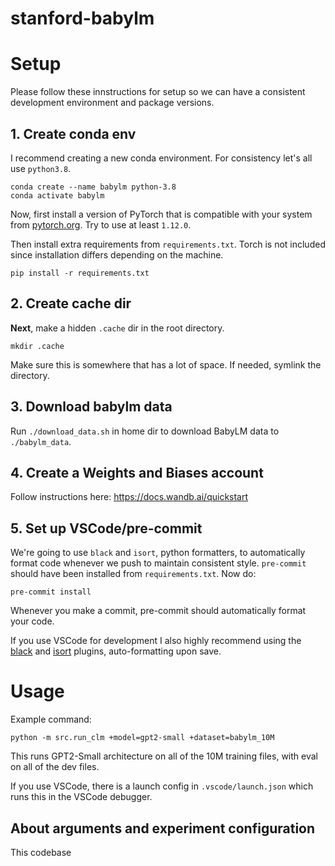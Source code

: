 # stanford-babylm

# Setup

Please follow these innstructions for setup so we can have a consistent development environment and package versions.

## 1. Create conda env

I recommend creating a new conda environment. For consistency let's all use `python3.8`.

```
conda create --name babylm python-3.8
conda activate babylm
```

Now, first install a version of PyTorch that is compatible with your system from
[pytorch.org](https://pytorch.org/). Try to use at least `1.12.0`.

Then install extra requirements from `requirements.txt`. Torch is not included
since installation differs depending on the machine.

```
pip install -r requirements.txt
```

## 2. Create cache dir

**Next**, make a hidden `.cache` dir in the root directory.

```
mkdir .cache
```

Make sure this is somewhere that has a lot of space. If needed, symlink the directory.

## 3. Download babylm data

Run `./download_data.sh` in home dir to download BabyLM data to
`./babylm_data`.

## 4. Create a Weights and Biases account

Follow instructions here: https://docs.wandb.ai/quickstart

## 5. Set up VSCode/pre-commit

We're going to use `black` and `isort`, python formatters, to automatically
format code whenever we push to maintain consistent style. `pre-commit` should
have been installed from `requirements.txt`. Now do:

```
pre-commit install
```

Whenever you make a commit, pre-commit should automatically format your code.

If you use VSCode for development I also highly recommend using the
[black](https://marketplace.visualstudio.com/items?itemName=ms-python.black-formatter)
and [isort](https://marketplace.visualstudio.com/items?itemName=ms-python.isort)
plugins, auto-formatting upon save.

# Usage

Example command:

```
python -m src.run_clm +model=gpt2-small +dataset=babylm_10M
```

This runs GPT2-Small architecture on all of the 10M training files, with eval on all of the dev files.

If you use VSCode, there is a launch config in `.vscode/launch.json` which runs
this in the VSCode debugger.

## About arguments and experiment configuration

This codebase
